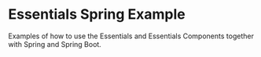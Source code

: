# Essentials Spring Example

Examples of how to use the Essentials and Essentials Components together with Spring and Spring Boot.
